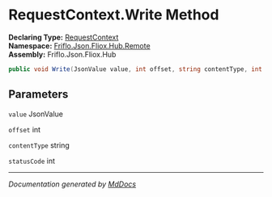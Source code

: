 ﻿<!--  
  <auto-generated>   
    The contents of this file were generated by a tool.  
    Changes to this file may be list if the file is regenerated  
  </auto-generated>   
-->

# RequestContext.Write Method

**Declaring Type:** [RequestContext](../index.md)  
**Namespace:** [Friflo.Json.Fliox.Hub.Remote](../../index.md)  
**Assembly:** Friflo.Json.Fliox.Hub

```csharp
public void Write(JsonValue value, int offset, string contentType, int statusCode);
```

## Parameters

`value`  JsonValue

`offset`  int

`contentType`  string

`statusCode`  int

___

*Documentation generated by [MdDocs](https://github.com/ap0llo/mddocs)*
